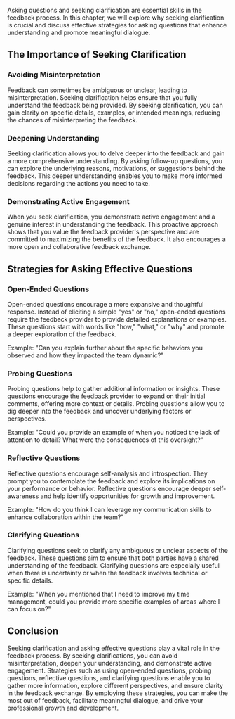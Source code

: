 
Asking questions and seeking clarification are essential skills in the feedback process. In this chapter, we will explore why seeking clarification is crucial and discuss effective strategies for asking questions that enhance understanding and promote meaningful dialogue.

## The Importance of Seeking Clarification

### Avoiding Misinterpretation

Feedback can sometimes be ambiguous or unclear, leading to misinterpretation. Seeking clarification helps ensure that you fully understand the feedback being provided. By seeking clarification, you can gain clarity on specific details, examples, or intended meanings, reducing the chances of misinterpreting the feedback.

### Deepening Understanding

Seeking clarification allows you to delve deeper into the feedback and gain a more comprehensive understanding. By asking follow-up questions, you can explore the underlying reasons, motivations, or suggestions behind the feedback. This deeper understanding enables you to make more informed decisions regarding the actions you need to take.

### Demonstrating Active Engagement

When you seek clarification, you demonstrate active engagement and a genuine interest in understanding the feedback. This proactive approach shows that you value the feedback provider's perspective and are committed to maximizing the benefits of the feedback. It also encourages a more open and collaborative feedback exchange.

## Strategies for Asking Effective Questions

### Open-Ended Questions

Open-ended questions encourage a more expansive and thoughtful response. Instead of eliciting a simple "yes" or "no," open-ended questions require the feedback provider to provide detailed explanations or examples. These questions start with words like "how," "what," or "why" and promote a deeper exploration of the feedback.

Example: "Can you explain further about the specific behaviors you observed and how they impacted the team dynamic?"

### Probing Questions

Probing questions help to gather additional information or insights. These questions encourage the feedback provider to expand on their initial comments, offering more context or details. Probing questions allow you to dig deeper into the feedback and uncover underlying factors or perspectives.

Example: "Could you provide an example of when you noticed the lack of attention to detail? What were the consequences of this oversight?"

### Reflective Questions

Reflective questions encourage self-analysis and introspection. They prompt you to contemplate the feedback and explore its implications on your performance or behavior. Reflective questions encourage deeper self-awareness and help identify opportunities for growth and improvement.

Example: "How do you think I can leverage my communication skills to enhance collaboration within the team?"

### Clarifying Questions

Clarifying questions seek to clarify any ambiguous or unclear aspects of the feedback. These questions aim to ensure that both parties have a shared understanding of the feedback. Clarifying questions are especially useful when there is uncertainty or when the feedback involves technical or specific details.

Example: "When you mentioned that I need to improve my time management, could you provide more specific examples of areas where I can focus on?"

## Conclusion

Seeking clarification and asking effective questions play a vital role in the feedback process. By seeking clarifications, you can avoid misinterpretation, deepen your understanding, and demonstrate active engagement. Strategies such as using open-ended questions, probing questions, reflective questions, and clarifying questions enable you to gather more information, explore different perspectives, and ensure clarity in the feedback exchange. By employing these strategies, you can make the most out of feedback, facilitate meaningful dialogue, and drive your professional growth and development.
